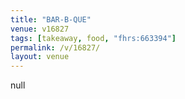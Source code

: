 ```yaml
---
title: "BAR-B-QUE"
venue: v16827
tags: [takeaway, food, "fhrs:663394"]
permalink: /v/16827/
layout: venue
---
```

null